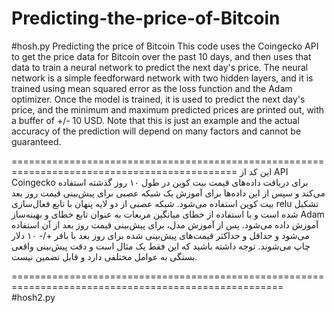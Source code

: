 # Predicting-the-price-of-Bitcoin

#hosh.py
Predicting the price of Bitcoin
This code uses the Coingecko API to get the price data for Bitcoin over the past 10 days, and then uses that data to train a neural network to predict the next day's price. The neural network is a simple feedforward network with two hidden layers, and it is trained using mean squared error as the loss function and the Adam optimizer. Once the model is trained, it is used to predict the next day's price, and the minimum and maximum predicted prices are printed out, with a buffer of +/- 10 USD. Note that this is just an example and the actual accuracy of the prediction will depend on many factors and cannot be guaranteed.

=============================================================================================
این کد از API Coingecko برای دریافت داده‌های قیمت بیت کوین در طول ۱۰ روز گذشته استفاده می‌کند و سپس از این داده‌ها برای آموزش یک شبکه عصبی برای پیش‌بینی قیمت روز بعد بیت کوین استفاده می‌شود. شبکه عصبی از دو لایه پنهان با تابع فعال‌سازی relu تشکیل شده است و با استفاده از خطای میانگین مربعات به عنوان تابع خطای و بهینه‌ساز Adam آموزش داده می‌شود. پس از آموزش مدل، برای پیش‌بینی قیمت روز بعد از آن استفاده می‌شود و حداقل و حداکثر قیمت‌های پیش‌بینی شده برای روز بعد با بافر +/- ۱۰ دلار چاپ می‌شوند. توجه داشته باشید که این فقط یک مثال است و دقت پیش‌بینی واقعی بستگی به عوامل مختلفی دارد و قابل تضمین نیست.

=====================================================================================================
#hosh2.py



